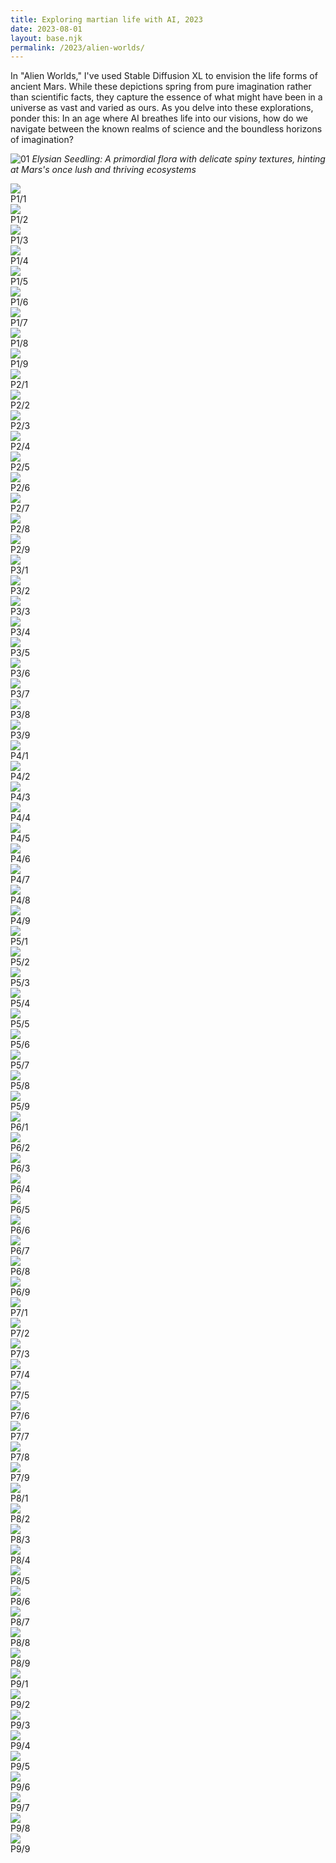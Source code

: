 ```yaml
---
title: Exploring martian life with AI, 2023
date: 2023-08-01
layout: base.njk
permalink: /2023/alien-worlds/
--- 
```


In "Alien Worlds," I've used Stable Diffusion XL to envision the life forms of ancient Mars. While these depictions spring from pure imagination rather than scientific facts, they capture the essence of what might have been in a universe as vast and varied as ours. As you delve into these explorations, ponder this: In an age where AI breathes life into our visions, how do we navigate between the known realms of science and the boundless horizons of imagination?

![01](/assets/alienworlds/aw_ep1_1.jpg)
_Elysian Seedling: A primordial flora with delicate spiny textures, hinting at Mars's once lush and thriving ecosystems_

<div class="grid-3">
    <div><img src="/assets/alienworlds/aw_ep1_1.jpg"><div class="caption">P1/1</div></div>
    <div><img src="/assets/alienworlds/aw_ep1_2.jpg"><div class="caption">P1/2</div></div>
    <div><img src="/assets/alienworlds/aw_ep1_3.jpg"><div class="caption">P1/3</div></div>
    <div><img src="/assets/alienworlds/aw_ep1_4.jpg"><div class="caption">P1/4</div></div>
    <div><img src="/assets/alienworlds/aw_ep1_5.jpg"><div class="caption">P1/5</div></div>
    <div><img src="/assets/alienworlds/aw_ep1_6.jpg"><div class="caption">P1/6</div></div>
    <div><img src="/assets/alienworlds/aw_ep1_7.jpg"><div class="caption">P1/7</div></div>
    <div><img src="/assets/alienworlds/aw_ep1_8.jpg"><div class="caption">P1/8</div></div>
    <div><img src="/assets/alienworlds/aw_ep1_9.jpg"><div class="caption">P1/9</div></div>
</div>

<div class="grid-3">
    <div><img src="/assets/alienworlds/aw_ep2_1.jpg"><div class="caption">P2/1</div></div>
    <div><img src="/assets/alienworlds/aw_ep2_2.jpg"><div class="caption">P2/2</div></div>
    <div><img src="/assets/alienworlds/aw_ep2_3.jpg"><div class="caption">P2/3</div></div>
    <div><img src="/assets/alienworlds/aw_ep2_4.jpg"><div class="caption">P2/4</div></div>
    <div><img src="/assets/alienworlds/aw_ep2_5.jpg"><div class="caption">P2/5</div></div>
    <div><img src="/assets/alienworlds/aw_ep2_6.jpg"><div class="caption">P2/6</div></div>
    <div><img src="/assets/alienworlds/aw_ep2_7.jpg"><div class="caption">P2/7</div></div>
    <div><img src="/assets/alienworlds/aw_ep2_8.jpg"><div class="caption">P2/8</div></div>
    <div><img src="/assets/alienworlds/aw_ep2_9.jpg"><div class="caption">P2/9</div></div>
</div>

<div class="grid-3">
    <div><img src="/assets/alienworlds/aw_ep3_1.jpg"><div class="caption">P3/1</div></div>
    <div><img src="/assets/alienworlds/aw_ep3_2.jpg"><div class="caption">P3/2</div></div>
    <div><img src="/assets/alienworlds/aw_ep3_3.jpg"><div class="caption">P3/3</div></div>
    <div><img src="/assets/alienworlds/aw_ep3_4.jpg"><div class="caption">P3/4</div></div>
    <div><img src="/assets/alienworlds/aw_ep3_5.jpg"><div class="caption">P3/5</div></div>
    <div><img src="/assets/alienworlds/aw_ep3_6.jpg"><div class="caption">P3/6</div></div>
    <div><img src="/assets/alienworlds/aw_ep3_7.jpg"><div class="caption">P3/7</div></div>
    <div><img src="/assets/alienworlds/aw_ep3_8.jpg"><div class="caption">P3/8</div></div>
    <div><img src="/assets/alienworlds/aw_ep3_9.jpg"><div class="caption">P3/9</div></div>
</div>

<div class="grid-3">
    <div><img src="/assets/alienworlds/aw_ep4_1.jpg"><div class="caption">P4/1</div></div>
    <div><img src="/assets/alienworlds/aw_ep4_2.jpg"><div class="caption">P4/2</div></div>
    <div><img src="/assets/alienworlds/aw_ep4_3.jpg"><div class="caption">P4/3</div></div>
    <div><img src="/assets/alienworlds/aw_ep4_4.jpg"><div class="caption">P4/4</div></div>
    <div><img src="/assets/alienworlds/aw_ep4_5.jpg"><div class="caption">P4/5</div></div>
    <div><img src="/assets/alienworlds/aw_ep4_6.jpg"><div class="caption">P4/6</div></div>
    <div><img src="/assets/alienworlds/aw_ep4_7.jpg"><div class="caption">P4/7</div></div>
    <div><img src="/assets/alienworlds/aw_ep4_8.jpg"><div class="caption">P4/8</div></div>
    <div><img src="/assets/alienworlds/aw_ep4_9.jpg"><div class="caption">P4/9</div></div>
</div>

<div class="grid-3">
    <div><img src="/assets/alienworlds/aw_ep5_1.jpg"><div class="caption">P5/1</div></div>
    <div><img src="/assets/alienworlds/aw_ep5_2.jpg"><div class="caption">P5/2</div></div>
    <div><img src="/assets/alienworlds/aw_ep5_3.jpg"><div class="caption">P5/3</div></div>
    <div><img src="/assets/alienworlds/aw_ep5_4.jpg"><div class="caption">P5/4</div></div>
    <div><img src="/assets/alienworlds/aw_ep5_5.jpg"><div class="caption">P5/5</div></div>
    <div><img src="/assets/alienworlds/aw_ep5_6.jpg"><div class="caption">P5/6</div></div>
    <div><img src="/assets/alienworlds/aw_ep5_7.jpg"><div class="caption">P5/7</div></div>
    <div><img src="/assets/alienworlds/aw_ep5_8.jpg"><div class="caption">P5/8</div></div>
    <div><img src="/assets/alienworlds/aw_ep5_9.jpg"><div class="caption">P5/9</div></div>
</div>

<div class="grid-3">
    <div><img src="/assets/alienworlds/aw_ep6_1.jpg"><div class="caption">P6/1</div></div>
    <div><img src="/assets/alienworlds/aw_ep6_2.jpg"><div class="caption">P6/2</div></div>
    <div><img src="/assets/alienworlds/aw_ep6_3.jpg"><div class="caption">P6/3</div></div>
    <div><img src="/assets/alienworlds/aw_ep6_4.jpg"><div class="caption">P6/4</div></div>
    <div><img src="/assets/alienworlds/aw_ep6_5.jpg"><div class="caption">P6/5</div></div>
    <div><img src="/assets/alienworlds/aw_ep6_6.jpg"><div class="caption">P6/6</div></div>
    <div><img src="/assets/alienworlds/aw_ep6_7.jpg"><div class="caption">P6/7</div></div>
    <div><img src="/assets/alienworlds/aw_ep6_8.jpg"><div class="caption">P6/8</div></div>
    <div><img src="/assets/alienworlds/aw_ep6_9.jpg"><div class="caption">P6/9</div></div>
</div>

<div class="grid-3">
    <div><img src="/assets/alienworlds/aw_ep7_1.jpg"><div class="caption">P7/1</div></div>
    <div><img src="/assets/alienworlds/aw_ep7_2.jpg"><div class="caption">P7/2</div></div>
    <div><img src="/assets/alienworlds/aw_ep7_3.jpg"><div class="caption">P7/3</div></div>
    <div><img src="/assets/alienworlds/aw_ep7_4.jpg"><div class="caption">P7/4</div></div>
    <div><img src="/assets/alienworlds/aw_ep7_5.jpg"><div class="caption">P7/5</div></div>
    <div><img src="/assets/alienworlds/aw_ep7_6.jpg"><div class="caption">P7/6</div></div>
    <div><img src="/assets/alienworlds/aw_ep7_7.jpg"><div class="caption">P7/7</div></div>
    <div><img src="/assets/alienworlds/aw_ep7_8.jpg"><div class="caption">P7/8</div></div>
    <div><img src="/assets/alienworlds/aw_ep7_9.jpg"><div class="caption">P7/9</div></div>
</div>

<div class="grid-3">
    <div><img src="/assets/alienworlds/aw_ep8_1.jpg"><div class="caption">P8/1</div></div>
    <div><img src="/assets/alienworlds/aw_ep8_2.jpg"><div class="caption">P8/2</div></div>
    <div><img src="/assets/alienworlds/aw_ep8_3.jpg"><div class="caption">P8/3</div></div>
    <div><img src="/assets/alienworlds/aw_ep8_4.jpg"><div class="caption">P8/4</div></div>
    <div><img src="/assets/alienworlds/aw_ep8_5.jpg"><div class="caption">P8/5</div></div>
    <div><img src="/assets/alienworlds/aw_ep8_6.jpg"><div class="caption">P8/6</div></div>
    <div><img src="/assets/alienworlds/aw_ep8_7.jpg"><div class="caption">P8/7</div></div>
    <div><img src="/assets/alienworlds/aw_ep8_8.jpg"><div class="caption">P8/8</div></div>
    <div><img src="/assets/alienworlds/aw_ep8_9.jpg"><div class="caption">P8/9</div></div>
</div>

<div class="grid-3">
    <div><img src="/assets/alienworlds/aw_ep9_1.jpg"><div class="caption">P9/1</div></div>
    <div><img src="/assets/alienworlds/aw_ep9_2.jpg"><div class="caption">P9/2</div></div>
    <div><img src="/assets/alienworlds/aw_ep9_3.jpg"><div class="caption">P9/3</div></div>
    <div><img src="/assets/alienworlds/aw_ep9_4.jpg"><div class="caption">P9/4</div></div>
    <div><img src="/assets/alienworlds/aw_ep9_5.jpg"><div class="caption">P9/5</div></div>
    <div><img src="/assets/alienworlds/aw_ep9_6.jpg"><div class="caption">P9/6</div></div>
    <div><img src="/assets/alienworlds/aw_ep9_7.jpg"><div class="caption">P9/7</div></div>
    <div><img src="/assets/alienworlds/aw_ep9_8.jpg"><div class="caption">P9/8</div></div>
    <div><img src="/assets/alienworlds/aw_ep9_9.jpg"><div class="caption">P9/9</div></div>
</div>
